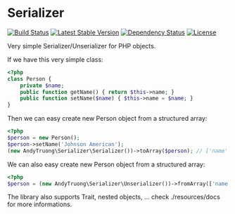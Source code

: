 Serializer
======

[![Build Status](https://api.travis-ci.org/andytruong/serializer.svg?branch=v0.1)](https://travis-ci.org/andytruong/serializer) [![Latest Stable Version](https://poser.pugx.org/andytruong/serializer/v/stable.png)](https://packagist.org/packages/andytruong/serializer) [![Dependency Status](https://www.versioneye.com/php/andytruong:serializer/2.3.0/badge.svg)](https://www.versioneye.com/php/andytruong:serializer/2.3.0) [![License](https://poser.pugx.org/andytruong/serializer/license.png)](https://packagist.org/packages/andytruong/serializer)

Very simple Serializer/Unserializer for PHP objects.

If we have this very simple class:

```php
<?php
class Person {
    private $name;
    public function getName() { return $this->name; }
    public function setName($name) { $this->name = $name; }
}
```

Then we can easy create new Person object from a structured array:

```php
<?php
$person = new Person();
$person->setName('Johnson American');
(new AndyTruong\Serializer\Serializer())->toArray($person); // ['name' => 'Johnson American']
```

We can also easy create new Person object from a structured array:

```php
<?php
$person = (new AndyTruong\Serializer\Unserializer())->fromArray(['name' => 'Johnson America']);
```

The library also supports Trait, nested objects, … check ./resources/docs for
more informations.
